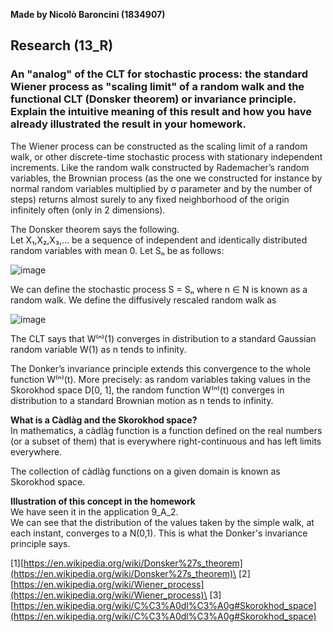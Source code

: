**Made by Nicolò Baroncini (1834907)**

## Research (13_R)
### An "analog" of the CLT for stochastic process: the standard Wiener process as "scaling limit" of a random walk and the functional CLT (Donsker theorem) or invariance principle. Explain the intuitive meaning of this result and how you have already illustrated the result in your homework.

The Wiener process can be constructed as the scaling limit of a random walk, or other discrete-time stochastic process with stationary independent increments. Like the random walk constructed by Rademacher’s random variables, the Brownian process (as the one we constructed for instance by normal random variables multiplied by σ parameter and by the number of steps) returns almost surely to any fixed neighborhood of the origin infinitely often (only in 2 dimensions).

The Donsker theorem says the following.\
Let X₁,X₂,X₃,... be a sequence of independent and identically distributed random variables with mean 0.
Let Sₙ be as follows:

![image](https://user-images.githubusercontent.com/78324346/141084374-a0c5fc50-445f-43e6-a727-fa014587b056.png)

We can define the stochastic process  S = Sₙ where n ∈ N is known as a random walk. We define the diffusively rescaled random walk as

![image](https://user-images.githubusercontent.com/78324346/141084609-821a4e33-6bef-4eeb-a3b1-f2ba90a76372.png)

The CLT says that W⁽ⁿ⁾(1) converges in distribution to a standard Gaussian random variable W(1) as n tends to infinity.

The Donker’s invariance principle extends this convergence to the whole function W⁽ⁿ⁾(t). More precisely: as random variables taking values in the Skorokhod space D[0, 1], the random function W⁽ⁿ⁾(t) converges in distribution to a standard Brownian motion as n tends to infinity.

**What is a Càdlàg and the Skorokhod space?**\
In mathematics, a càdlàg function is a function defined on the real numbers (or a subset of them) that is everywhere right-continuous and has left limits everywhere.

The collection of càdlàg functions on a given domain is known as Skorokhod space.

**Illustration of this concept in the homework**\
We have seen it in the application 9_A_2.\
We can see that the distribution of the values taken by the simple walk, at each instant, converges to a N(0,1). This is what the Donker's invariance principle says.

[1][https://en.wikipedia.org/wiki/Donsker%27s_theorem](https://en.wikipedia.org/wiki/Donsker%27s_theorem)\
[2][https://en.wikipedia.org/wiki/Wiener_process](https://en.wikipedia.org/wiki/Wiener_process)\
[3][https://en.wikipedia.org/wiki/C%C3%A0dl%C3%A0g#Skorokhod_space](https://en.wikipedia.org/wiki/C%C3%A0dl%C3%A0g#Skorokhod_space)
